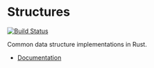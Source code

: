 # Structures

[![Build Status](https://travis-ci.org/nixpulvis/structures.svg?branch=master)](https://travis-ci.org/nixpulvis/structures)

Common data structure implementations in Rust.

- [Documentation](http://nixpulvis.github.io/structures/structures/)

